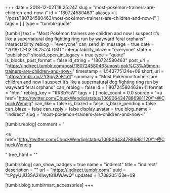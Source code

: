 +++
date = 2018-12-02T18:25:24Z
slug = "most-pokémon-trainers-are-children-and-now-i"
id = "180724580463"
aliases = [ "/post/180724580463/most-pokémon-trainers-are-children-and-now-i" ]
tags = [ ]
type = "tumblr-quote"

[tumblr]
text = "Most Pokémon trainers are children and now I suspect it’s like a supernatural dog fighting ring run by wayward feral orphans"
interactability_reblog = "everyone"
can_send_in_message = true
date = "2018-12-02 18:25:24 GMT"
interactability_blaze = "everyone"
state = "published"
should_open_in_legacy = true
type = "quote"
is_blocks_post_format = false
id_string = "180724580463"
post_url = "https://indirect.tumblr.com/post/180724580463/most-pok%C3%A9mon-trainers-are-children-and-now-i"
timestamp = 1.543775124e+09
short_url = "https://tmblr.co/ZY3jby2eK1a1l"
summary = "Most Pokémon trainers are children and now I suspect it’s like a supernatural dog fighting ring run by wayward feral orphans"
can_reblog = false
id = 1.80724580463e+11
format = "html"
reblog_key = "1fRSbYcW"
tags = [ ]
note_count = 0.0
source = "<a href=\"http://twitter.com/ChuckWendig/status/1069064347886981120\">@ChuckWendig</a>"
can_like = false
is_blazed = false
is_blaze_pending = false
can_blaze = false
can_reply = false
display_avatar = true
blog_name = "indirect"
slug = "most-pokémon-trainers-are-children-and-now-i"

[tumblr.reblog]
comment = "<p><a href=\"http://twitter.com/ChuckWendig/status/1069064347886981120\">@ChuckWendig</a></p>"
tree_html = ""

[tumblr.blog]
can_show_badges = true
name = "indirect"
title = "indirect"
description = ""
url = "https://indirect.tumblr.com/"
uuid = "t:PgyUJU3SA2Klwyt81UWAwQ"
updated = 1.738205153e+09

[tumblr.blog.tumblrmart_accessories]
+++
